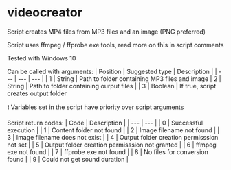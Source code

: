 # videocreator
Script creates MP4 files from MP3 files and an image (PNG preferred)

Script uses ffmpeg / ffprobe exe tools, read more on this in script comments

Tested with Windows 10

Can be called with arguments:
| Position | Suggested type | Description |
| --- | --- | --- |
| 1 | String | Path to folder containing MP3 files and image
| 2 | String | Path to folder containing ourput files |
| 3 | Boolean | If true, script creates output folder

:exclamation: Variables set in the script have priority over script arguments

Script return codes:
| Code | Description |
| --- | --- |
| 0 | Successful execution |
| 1 | Content folder not found |
| 2 | Image filename not found |
| 3 | Image filename does not exist |
| 4 | Output folder creation permisssion not set |
| 5 | Output folder creation permisssion not granted |
| 6 | ffmpeg exe not found |
| 7 | ffprobe exe not found |
| 8 | No files for conversion found |
| 9 | Could not get sound duration |
